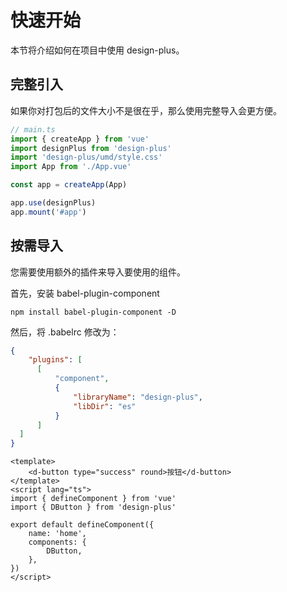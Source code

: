 # 快速开始
本节将介绍如何在项目中使用 design-plus。

## 完整引入
如果你对打包后的文件大小不是很在乎，那么使用完整导入会更方便。

```typescript
// main.ts
import { createApp } from 'vue'
import designPlus from 'design-plus'
import 'design-plus/umd/style.css'
import App from './App.vue'

const app = createApp(App)

app.use(designPlus)
app.mount('#app')
```

## 按需导入
您需要使用额外的插件来导入要使用的组件。

首先，安装 babel-plugin-component
```shell
npm install babel-plugin-component -D
```
然后，将 .babelrc 修改为：
```json
{
	"plugins": [
	  [
		  "component",
		  {
			  "libraryName": "design-plus",
			  "libDir": "es"
		  }
	  ]
  ]
}
```

```vue
<template>
	<d-button type="success" round>按钮</d-button> 
</template>
<script lang="ts">
import { defineComponent } from 'vue'
import { DButton } from 'design-plus'

export default defineComponent({
	name: 'home',
	components: {
		DButton,
	},
})
</script>
```
